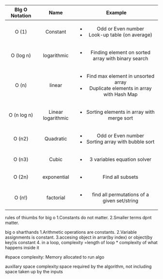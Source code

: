 |BIg O Notation |  Name  |Example |
|:--:|:--:|:--:|
| O (1) |Constant |<ul><li>Odd or Even number</li> <li>Look-up table (on average)</li></ul> |
| O (log n) |logarithmic |<ul> <li> Finding element on sorted array with binary search</li></ul> |
| O (n) |linear  |<ul><li>Find max element in unsorted array</li> <li>Duplicate elements in array with Hash Map</li></ul> |
| O (n log n) |Linear logarithmic |<ul><li> Sorting elements in array with merge sort</li> </ul> |
| O (n2) |Quadratic |<ul><li>Odd or Even number</li> <li>Sorting array with bubble sort</li></ul> |
| O (n3) |Cubic |<ul><li>3 variables equation solver</li></ul> |
| O (2n) |exponential |<ul><li> Find all subsets</li></ul> |
| O (n!) |factorial |<ul><li>find all permutations of a given set/string</li></ul> |

rules of thiumbs for big o
 1.Constants do not matter.
 2.Smaller terms dpnt matter.
 
 big o sharthands 
 1.Arithmetic operations are constants.
 2.Variable assignments is constant.
3.accesing object in arrar(by index) or object(by key)is constant
4. in a loop,  complexity =length of loop * complexity of what happens inside it

#space complexity:
Memory allocated to run algo

auxillary space complexity:space required by the algorithm, not including space taken up by the inputs